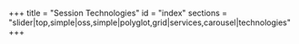 +++
title = "Session Technologies"
id = "index"
sections = "slider|top,simple|oss,simple|polyglot,grid|services,carousel|technologies"
+++
